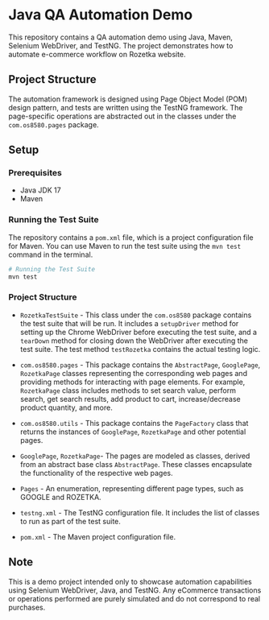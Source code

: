 # Java QA Automation Demo

This repository contains a QA automation demo using Java, Maven, Selenium WebDriver, and TestNG. The project demonstrates how to automate e-commerce workflow on Rozetka website.

## Project Structure

The automation framework is designed using Page Object Model (POM) design pattern, and tests are written using the TestNG framework. The page-specific operations are abstracted out in the classes under the `com.os8580.pages` package.

## Setup

### Prerequisites

* Java JDK 17
* Maven

### Running the Test Suite

The repository contains a `pom.xml` file, which is a project configuration file for Maven. You can use Maven to run the test suite using the `mvn test` command in the terminal.

```bash
# Running the Test Suite
mvn test
```

### Project Structure

* `RozetkaTestSuite` - This class under the `com.os8580` package contains the test suite that will be run. It includes a `setupDriver` method for setting up the Chrome WebDriver before executing the test suite, and a `tearDown` method for closing down the WebDriver after executing the test suite. The test method `testRozetka` contains the actual testing logic.

* `com.os8580.pages` - This package contains the `AbstractPage`, `GooglePage`, `RozetkaPage` classes representing the corresponding web pages and providing methods for interacting with page elements. For example, `RozetkaPage` class includes methods to set search value, perform search, get search results, add product to cart, increase/decrease product quantity, and more.

* `com.os8580.utils` - This package contains the `PageFactory` class that returns the instances of `GooglePage`, `RozetkaPage` and other potential pages.

* `GooglePage`, `RozetkaPage`- The pages are modeled as classes, derived from an abstract base class `AbstractPage`. These classes encapsulate the functionality of the respective web pages.

* `Pages` - An enumeration, representing different page types, such as GOOGLE and ROZETKA.

* `testng.xml` - The TestNG configuration file. It includes the list of classes to run as part of the test suite.

* `pom.xml` - The Maven project configuration file.

## Note

This is a demo project intended only to showcase automation capabilities using Selenium WebDriver, Java, and TestNG. Any eCommerce transactions or operations performed are purely simulated and do not correspond to real purchases.
